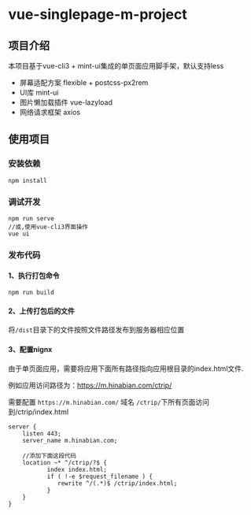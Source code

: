 # vue-singlepage-m-project

## 项目介绍

本项目基于vue-cli3 + mint-ui集成的单页面应用脚手架，默认支持less

- 屏幕适配方案 flexible + postcss-px2rem
- UI库 mint-ui
- 图片懒加载插件 vue-lazyload
- 网络请求框架 axios



## 使用项目
### 安装依赖
```
npm install
```

### 调试开发
```
npm run serve
//或,使用vue-cli3界面操作
vue ui
```

### 发布代码
#### 1、执行打包命令
```
npm run build
```

#### 2、上传打包后的文件
将`/dist`目录下的文件按照文件路径发布到服务器相应位置

#### 3、配置nignx
由于单页面应用，需要将应用下面所有路径指向应用根目录的index.html文件.

例如应用访问路径为：https://m.hinabian.com/ctrip/

需要配置 `https://m.hinabian.com/` 域名 `/ctrip/`下所有页面访问到/ctrip/index.html

```
server {
    listen 443;
    server_name m.hinabian.com;

    //添加下面这段代码
    location ~* ^/ctrip/?$ {
           index index.html;
           if ( !-e $request_filename ) {
              rewrite ^/(.*)$ /ctrip/index.html;
           }
    }
}
```



